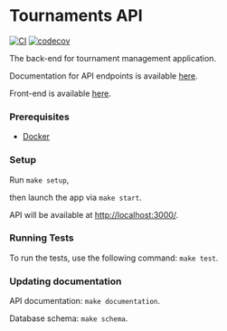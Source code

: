 # Tournaments API #

[![CI](https://github.com/AndKiel/tournaments-api/workflows/CI/badge.svg)](https://github.com/AndKiel/tournaments-api/actions?query=workflow%3ACI+branch%3Amaster)
[![codecov](https://codecov.io/gh/AndKiel/tournaments-api/branch/master/graph/badge.svg)](https://codecov.io/gh/AndKiel/tournaments-api)

The back-end for tournament management application.

Documentation for API endpoints is available [here](https://andkiel.github.io/tournaments-api/index.html).

Front-end is available [here](https://github.com/AndKiel/tournaments-api-ui).

### Prerequisites ###

- [Docker](https://www.docker.com/products/docker-desktop)

### Setup ###

Run `make setup`,

then launch the app via `make start`.

API will be available at [http://localhost:3000/]().

### Running Tests ###

To run the tests, use the following command: `make test`.

### Updating documentation ###

API documentation: `make documentation`.

Database schema: `make schema`.

